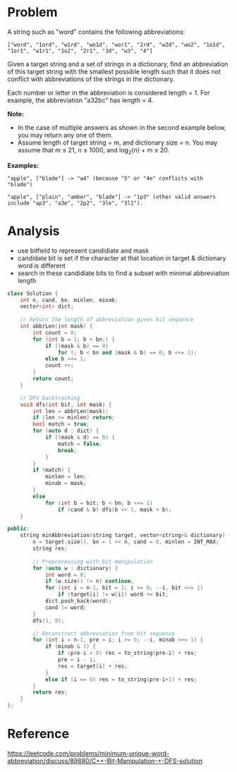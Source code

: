 # Problem
A string such as "word" contains the following abbreviations:
```
["word", "1ord", "w1rd", "wo1d", "wor1", "2rd", "w2d", "wo2", "1o1d", "1or1", "w1r1", "1o2", "2r1", "3d", "w3", "4"]
```
Given a target string and a set of strings in a dictionary, find an abbreviation of this target string with the smallest possible length such that it does not conflict with abbreviations of the strings in the dictionary.

Each number or letter in the abbreviation is considered length = 1. For example, the abbreviation "a32bc" has length = 4.

**Note:**
- In the case of multiple answers as shown in the second example below, you may return any one of them.
- Assume length of target string = m, and dictionary size = n. You may assume that m ≤ 21, n ≤ 1000, and log<sub>2</sub>(n) + m ≤ 20.

**Examples:**
```
"apple", ["blade"] -> "a4" (because "5" or "4e" conflicts with "blade")

"apple", ["plain", "amber", "blade"] -> "1p3" (other valid answers include "ap3", "a3e", "2p2", "3le", "3l1").
```

# Analysis
- use bitfield to represent candidiate and mask
- candidate bit is set if the character at that location in target & dictionary word is different
- search in these candidiate bits to find a subset with minimal abbreviation length
```C++
class Solution {
    int n, cand, bn, minlen, minab;
    vector<int> dict;
    
    // Return the length of abbreviation given bit sequence
    int abbrLen(int mask) {
        int count = 0;
        for (int b = 1; b < bn;) {
            if ((mask & b) == 0)
                for (; b < bn and (mask & b) == 0; b <<= 1);
            else b <<= 1;
            count ++;
        }
        return count;
    }

    // DFS backtracking
    void dfs(int bit, int mask) {
        int len = abbrLen(mask);
        if (len >= minlen) return;
        bool match = true;
        for (auto d : dict) {
            if ((mask & d) == 0) {
                match = false;
                break;
            }
        }
        if (match) {
            minlen = len;
            minab = mask;
        }
        else
            for (int b = bit; b < bn; b <<= 1)
                if (cand & b) dfs(b << 1, mask + b);
    }

public:
    string minAbbreviation(string target, vector<string>& dictionary) {
        n = target.size(), bn = 1 << n, cand = 0, minlen = INT_MAX;
        string res;
        
        // Preprocessing with bit manipulation
        for (auto w : dictionary) {
            int word = 0;
            if (w.size() != n) continue;
            for (int i = n-1, bit = 1; i >= 0; --i, bit <<= 1)
                if (target[i] != w[i]) word += bit;
            dict.push_back(word);
            cand |= word;
        }
        dfs(1, 0);

        // Reconstruct abbreviation from bit sequence
        for (int i = n-1, pre = i; i >= 0; --i, minab >>= 1) {
            if (minab & 1) {
                if (pre-i > 0) res = to_string(pre-i) + res;
                pre = i - 1;
                res = target[i] + res;
            }
            else if (i == 0) res = to_string(pre-i+1) + res;
        }
        return res;
    }
};
```

# Reference
https://leetcode.com/problems/minimum-unique-word-abbreviation/discuss/89880/C++-Bit-Manipulation-+-DFS-solution
